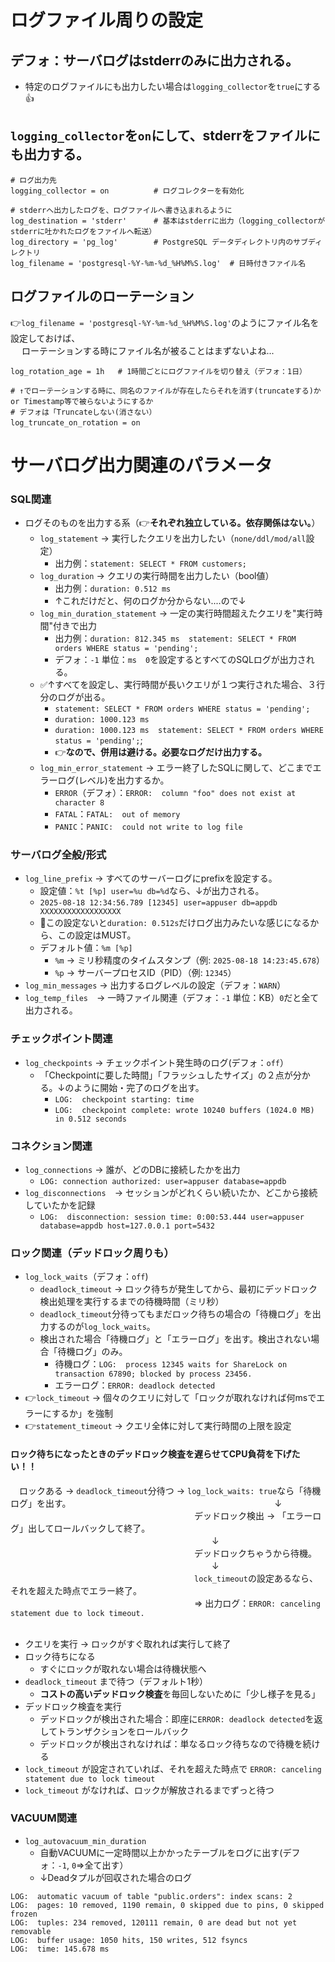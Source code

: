 # ログファイル周りの設定
## デフォ：サーバログはstderrのみに出力される。
- 特定のログファイルにも出力したい場合は`logging_collector`を`true`にする👍

## `logging_collector`を`on`にして、stderrをファイルにも出力する。
```
# ログ出力先
logging_collector = on          # ログコレクターを有効化

# stderrへ出力したログを、ログファイルへ書き込まれるように
log_destination = 'stderr'      # 基本はstderrに出力（logging_collectorがstderrに吐かれたログをファイルへ転送）
log_directory = 'pg_log'        # PostgreSQL データディレクトリ内のサブディレクトリ
log_filename = 'postgresql-%Y-%m-%d_%H%M%S.log'  # 日時付きファイル名
```

## ログファイルのローテーション
👉`log_filename = 'postgresql-%Y-%m-%d_%H%M%S.log'`のようにファイル名を設定しておけば、<br>
　 ローテーションする時にファイル名が被ることはまずないよね...
```
log_rotation_age = 1h   # 1時間ごとにログファイルを切り替え（デフォ：1日）

# ↑でローテーションする時に、同名のファイルが存在したらそれを消す(truncateする)か or Timestamp等で被らないようにするか
# デフォは「Truncateしない(消さない）
log_truncate_on_rotation = on　
```

# サーバログ出力関連のパラメータ
### SQL関連
- ログそのものを出力する系（👉**それぞれ独立している。依存関係はない。**）
  - `log_statement` -> 実行したクエリを出力したい（`none/ddl/mod/all`設定）
    - 出力例：`statement: SELECT * FROM customers;`
  - `log_duration` -> クエリの実行時間を出力したい（bool値）
    - 出力例：`duration: 0.512 ms`
    - ↑これだけだと、何のログか分からない....ので↓
  - `log_min_duration_statement` -> 一定の実行時間超えたクエリを"実行時間"付きで出力
    - 出力例：`duration: 812.345 ms  statement: SELECT * FROM orders WHERE status = 'pending';`
    - デフォ：`-1` 単位：`ms`　`0`を設定するとすべてのSQLログが出力される。
  - ✅↑すべてを設定し、実行時間が長いクエリが１つ実行された場合、３行分のログが出る。
    - `statement: SELECT * FROM orders WHERE status = 'pending';`
    - `duration: 1000.123 ms`
    - `duration: 1000.123 ms  statement: SELECT * FROM orders WHERE status = 'pending';`;
    - 👉**なので、併用は避ける。必要なログだけ出力する。**
  - `log_min_error_statement` -> エラー終了したSQLに関して、どこまでエラーログ(レベル)を出力するか。
    - `ERROR`（デフォ）：`ERROR:  column "foo" does not exist at character 8`
    - `FATAL`：`FATAL:  out of memory`
    - `PANIC`：`PANIC:  could not write to log file`
### サーバログ全般/形式
- `log_line_prefix` -> すべてのサーバーログにprefixを設定する。
  - 設定値：`%t [%p] user=%u db=%d`なら、↓が出力される。
  - `2025-08-18 12:34:56.789 [12345] user=appuser db=appdb XXXXXXXXXXXXXXXXXX`
  - 🔴この設定ないと`duration: 0.512s`だけログ出力みたいな感じになるから、この設定はMUST。
  - デフォルト値：`%m [%p]`
    - `%m` → ミリ秒精度のタイムスタンプ（例: `2025-08-18 14:23:45.678`）
    - `%p` → サーバープロセスID（PID）（例: `12345`）
- `log_min_messages` -> 出力するログレベルの設定（デフォ：`WARN`）
- `log_temp_files`　-> 一時ファイル関連（デフォ：`-1` 単位：KB）`0`だと全て出力される。
### チェックポイント関連
- `log_checkpoints` -> チェックポイント発生時のログ(デフォ：`off`）
  - 「Checkpointに要した時間」「フラッシュしたサイズ」の２点が分かる。↓のように開始・完了のログを出す。
    - `LOG:  checkpoint starting: time`
    - `LOG:  checkpoint complete: wrote 10240 buffers (1024.0 MB) in 0.512 seconds`
### コネクション関連
- `log_connections` -> 誰が、どのDBに接続したかを出力
  - `LOG: connection authorized: user=appuser database=appdb`
- `log_disconnections`　-> セッションがどれくらい続いたか、どこから接続していたかを記録
  - `LOG:  disconnection: session time: 0:00:53.444 user=appuser database=appdb host=127.0.0.1 port=5432`
### ロック関連（デッドロック周りも）
- `log_lock_waits`（デフォ：`off`)
  -  `deadlock_timeout` -> ロック待ちが発生してから、最初にデッドロック検出処理を実行するまでの待機時間（ミリ秒）
  -  `deadlock_timeout`分待ってもまだロック待ちの場合の「待機ログ」を出力するのが`log_lock_waits`。
    - 検出された場合「待機ログ」と「エラーログ」を出す。検出されない場合「待機ログ」のみ。
      - 待機ログ：`LOG:  process 12345 waits for ShareLock on transaction 67890; blocked by process 23456.`
      - エラーログ：`ERROR: deadlock detected`
- 👉`lock_timeout` → 個々のクエリに対して「ロックが取れなければ何msでエラーにするか」を強制
- 👉`statement_timeout` → クエリ全体に対して実行時間の上限を設定

#### ロック待ちになったときのデッドロック検査を遅らせてCPU負荷を下げたい！！

　ロックある → `deadlock_timeout`分待つ → `log_lock_waits: true`なら「待機ログ」を出す。
 　　　　　　　　　　　　　　　　　　　　　　　↓<br> 
　　　　　　　　　　　　　　　　　　　　　デッドロック検出 → 「エラーログ」出してロールバックして終了。<br>
 　　　　　　　　　　　　　　　　　　　　　　　↓<br>
　　　　　　　　　　　　　　　　　　　　　デッドロックちゃうから待機。<br>
 　　　　　　　　　　　　　　　　　　　　　　　↓<br>
　　　　　　　　　　　　　　　　　　　　　`lock_timeout`の設定あるなら、それを超えた時点でエラー終了。<br>
　　　　　　　　　　　　　　　　　　　　　⇒ 出力ログ：`ERROR: canceling statement due to lock timeout.`<br>
<br>
- クエリを実行 -> ロックがすぐ取れれば実行して終了
- ロック待ちになる
  - すぐにロックが取れない場合は待機状態へ
- `deadlock_timeout` まで待つ（デフォルト1秒）
  - **コストの高いデッドロック検査**を毎回しないために「少し様子を見る」
- デッドロック検査を実行
  - デッドロックが検出された場合：即座に`ERROR: deadlock detected`を返してトランザクションをロールバック
  - デッドロックが検出されなければ：単なるロック待ちなので待機を続ける
- `lock_timeout` が設定されていれば、それを超えた時点で `ERROR: canceling statement due to lock timeout`
- `lock_timeout` がなければ、ロックが解放されるまでずっと待つ

### VACUUM関連
- `log_autovacuum_min_duration`
  - 自動VACUUMに一定時間以上かかったテーブルをログに出す(デフォ：`-1`, `0`⇒全て出す）
  - ↓Deadタプルが回収された場合のログ
```
LOG:  automatic vacuum of table "public.orders": index scans: 2
LOG:  pages: 10 removed, 1190 remain, 0 skipped due to pins, 0 skipped frozen
LOG:  tuples: 234 removed, 120111 remain, 0 are dead but not yet removable
LOG:  buffer usage: 1050 hits, 150 writes, 512 fsyncs
LOG:  time: 145.678 ms
```


